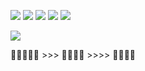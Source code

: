 
  <a href="[velog.io/@jobmania]" target="_blank"><img src="https://img.shields.io/badge/Java-blue?style=flat-square&logo=JAVA&logoColor=white"/></a>
   <a href="[velog.io/@jobmania]" target="_blank"><img src="https://img.shields.io/badge/SQL-blue?style=flat-square&logo=SQL&logoColor=white"/></a>
 <a href="[velog.io/@jobmania]" target="_blank"> <img src="https://img.shields.io/badge/Spring-green?style=flat-square&logo=Spring&logoColor=white"/></a>
 <a href="[velog.io/@jobmania]" target="_blank"> <img src="https://img.shields.io/badge/MySql-informational?style=flat-square&logo=MySql&logoColor=white"/></a>
 <a href="[velog.io/@jobmania]" target="_blank"> <img src="https://img.shields.io/badge/SpringBoot-green?style=flat-square&logo=SpringBoot&logoColor=white"/></a>

  <a href="[velog.io/@jobmania]" target="_blank"> <img src="https://img.shields.io/badge/Javascript-orange?style=flat-square&logo=Javascript&logoColor=white"/></a>


🌱🌱🌱🌱🌱 >>>   🌿🌿🌿🌿 >>>> 🌴🌴🌴🌴
